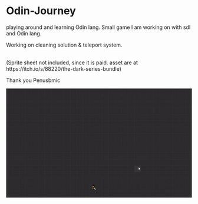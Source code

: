 # Odin-Journey
playing around and learning Odin lang.
Small game I am working on with sdl and Odin lang.

Working on cleaning solution & teleport system.

<br/>
(Sprite sheet not included, since it is paid. asset are at https://itch.io/s/88220/the-dark-series-bundle)

Thank you Penusbmic


![](https://github.com/KDahir247/Odin-Journey/blob/main/visual/rolling_and_grid.gif)
